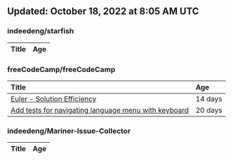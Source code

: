 ## Updated: October 18, 2022 at 8:05 AM UTC


### indeedeng/starfish
|**Title**|**Age**|
|:----|:----|


### freeCodeCamp/freeCodeCamp
|**Title**|**Age**|
|:----|:----|
|[Euler - Solution Efficiency ](https://github.com/freeCodeCamp/freeCodeCamp/issues/47824)|14&nbsp;days|
|[Add tests for navigating language menu with keyboard](https://github.com/freeCodeCamp/freeCodeCamp/issues/47649)|20&nbsp;days|


### indeedeng/Mariner-Issue-Collector
|**Title**|**Age**|
|:----|:----|